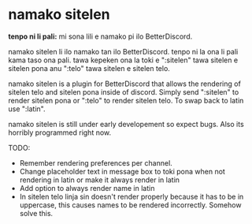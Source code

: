 # namako sitelen
**tenpo ni li pali:**
mi sona lili e namako pi ilo BetterDiscord.

namako sitelen li ilo namako tan ilo BetterDiscord. tenpo ni la ona li pali kama taso ona pali. tawa kepeken ona la toki e ":sitelen" tawa sitelen e sitelen pona anu ":telo" tawa sitelen e sitelen telo.

namako sitelen is a plugin for BetterDiscord that allows the rendering of sitelen telo and sitelen pona inside of discord. Simply send ":sitelen" to render sitelen pona or ":telo" to render sitelen telo. To swap back to latin use ":latin".

namako sitelen is still under early developement so expect bugs. Also its horribly programmed right now.

TODO:
 - Remember rendering preferences per channel.
 - Change placeholder text in message box to toki pona when not rendering in latin or make it always render in latin
 - Add option to always render name in latin
 - In sitelen telo linja sin doesn't render properly because it has to be in uppercase, this causes names to be rendered incorrectly. Somehow solve this.
